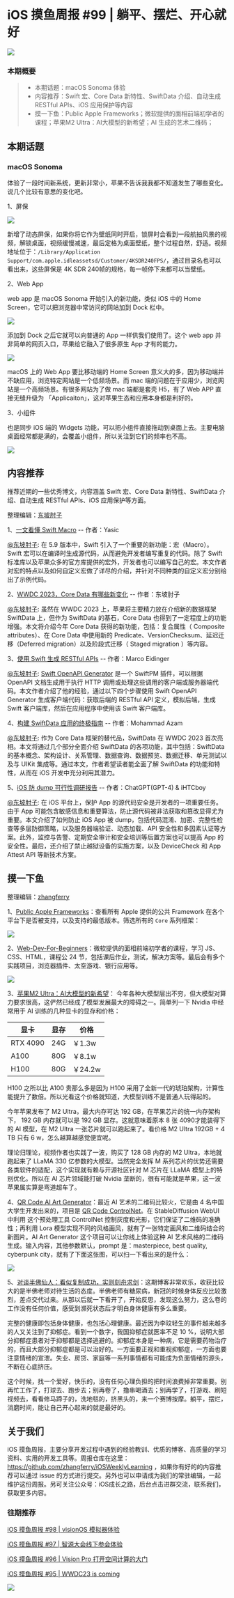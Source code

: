 # iOS 摸鱼周报 #99 | 躺平、摆烂、开心就好

![](https://cdn.zhangferry.com/Images/moyu_weekly_cover.jpeg)

### 本期概要

> * 本期话题：macOS Sonoma 体验
> * 内容推荐：Swift 宏、Core Data 新特性、SwiftData 介绍、自动生成 RESTful APIs、iOS 应用保护等内容
> * 摸一下鱼：Public Apple Frameworks；微软提供的面相前端初学者的课程；苹果M2 Ultra：AI大模型的新希望；AI 生成的艺术二维码；

## 本期话题

### macOS Sonoma 

体验了一段时间新系统，更新非常小，苹果不告诉我我都不知道发生了哪些变化。说几个比较有意思的变化吧。

1、屏保

![](https://cdn.zhangferry.com/Images/202307042343315.png)

新增了动态屏保，如果你将它作为壁纸同时开启，锁屏时会看到一段航拍风景的视频，解锁桌面，视频缓慢减速，最后定格为桌面壁纸，整个过程自然，舒适。视频地址位于：`/Library/Application Support/com.apple.idleassetsd/Customer/4KSDR240FPS/`，通过目录名也可以看出来，这些屏保是 4K SDR  240帧的规格，每一帧停下来都可以当壁纸。

2、Web App

web app 是 macOS Sonoma 开始引入的新功能，类似 iOS 中的 Home Screen，它可以把浏览器中常访问的网站加到 Dock 栏中。

![](https://cdn.zhangferry.com/Images/202307042317428.png)

添加到 Dock 之后它就可以向普通的 App 一样供我们使用了。这个 web app 并非简单的网页入口，苹果给它融入了很多原生 App 才有的能力。

![](https://cdn.zhangferry.com/Images/202307042324626.png)

macOS 上的 Web App 要比移动端的 Home Screen 意义大的多，因为移动端并不缺应用，浏览特定网站是一个低频场景。而 mac 端的问题在于应用少，浏览网站是一个高频场景。有很多网站为了做 mac 端都是套壳 H5，有了 Web APP 直接无缝升级为 「Applicaiton」，这对苹果生态和应用本身都是利好的。

3、小组件

也是同步 iOS 端的 Widgets 功能，可以把小组件直接拖动到桌面上去。主要电脑桌面经常都是满的，会覆盖小组件，所以关注到它们的频率也不高。

![](https://cdn.zhangferry.com/Images/202307060855894.png)

## 内容推荐

推荐近期的一些优秀博文，内容涵盖 Swift 宏、Core Data 新特性、SwiftData 介绍、自动生成 RESTful APIs、iOS 应用保护等方面。

整理编辑：[东坡肘子](https://www.fatbobman.com/)

1、[一文看懂 Swift Macro](https://juejin.cn/post/7249888320166903867 "一文看懂 Swift Macro") -- 作者：Yasic

[@东坡肘子](https://www.fatbobman.com/): 在 5.9 版本中，Swift 引入了一个重要的新功能：宏（Macro）。Swift 宏可以在编译时生成源代码，从而避免开发者编写重复的代码。除了 Swift 标准库以及苹果众多的官方库提供的宏外，开发者也可以编写自己的宏。本文作者对宏的特点以及如何自定义宏做了详尽的介绍，并针对不同种类的自定义宏分别给出了示例代码。

2、[WWDC 2023，Core Data 有哪些新变化](https://www.fatbobman.com/posts/what's-new-in-core-data-in-wwdc23/ "WWDC 2023，Core Data 有哪些新变化") -- 作者：东坡肘子

[@东坡肘子](https://www.fatbobman.com/): 虽然在 WWDC 2023 上，苹果将主要精力放在介绍新的数据框架 SwiftData 上，但作为 SwiftData 的基石，Core Data 也得到了一定程度上的功能增强。本文将介绍今年 Core Data 获得的新功能，包括：复合属性（ Composite attributes）、在 Core Data 中使用新的 Predicate、VersionChecksum、延迟迁移（Deferred migration）以及阶段式迁移（ Staged migration ）等内容。

3、[使用 Swift 生成 RESTful APIs](https://blog.eidinger.info/generate-restful-apis-with-swift-in-2023 "使用 Swift 生成 RESTful APIs") -- 作者：Marco Eidinger

[@东坡肘子](https://www.fatbobman.com/): [Swift OpenAPI Generator](https://github.com/apple/swift-openapi-generator) 是一个 SwiftPM 插件，可以根据 OpenAPI 文档生成用于执行 HTTP 调用或处理这些调用的客户端或服务器端代码。本文作者介绍了他的经验，通过以下四个步骤使用 Swift OpenAPI Generator 生成客户端代码：获取后端的 RESTful API 定义，模拟后端，生成 Swift 客户端库，然后在应用程序中使用该 Swift 客户端库。

4、[构建 SwiftData 应用的终极指南](https://azamsharp.com/2023/07/04/the-ultimate-swift-data-guide.html "构建 SwiftData 应用的终极指南") -- 作者：Mohammad Azam

[@东坡肘子](https://www.fatbobman.com/): 作为 Core Data 框架的替代品，SwiftData 在 WWDC 2023 首次亮相。本文将通过几个部分全面介绍 SwiftData 的各项功能，其中包括：SwiftData 的基本概念、架构设计、关系管理、数据查询、数据预览、数据迁移、单元测试以及与 UIKit 集成等。通过本文，作者希望读者能全面了解 SwiftData 的功能和特性，从而在 iOS 开发中充分利用其潜力。

5、[iOS 防 dump 可行性调研报告](https://juejin.cn/post/7251501966592917563 "iOS 防 dump 可行性调研报告") -- 作者：ChatGPT(GPT-4) & iHTCboy

[@东坡肘子](https://www.fatbobman.com/): 在 iOS 平台上，保护 App 的源代码安全是开发者的一项重要任务。由于 App 可能包含敏感信息和重要算法，防止源代码被非法获取和篡改显得尤为重要。本文介绍了如何防止 iOS App 被 dump，包括代码混淆、加密、完整性检查等多层防御策略，以及服务器端验证、动态加载、API 安全性和多因素认证等方案。此外，监控与告警、定期安全审计和安全培训等后置方案也可以提高 App 的安全性。最后，还介绍了禁止越狱设备的实施方案，以及 DeviceCheck 和 App Attest API 等新技术方案。


## 摸一下鱼

整理编辑：[zhangferry](https://zhangferry.com)

1、[Public Apple Frameworks](https://marcoeidinger.github.io/appleframeworks/ "Public Apple Frameworks")：查看所有 Apple 提供的公共 Framework 在各个平台下是否被支持，以及支持的最低版本。筛选所有的 `Core` 系列框架：

![](https://cdn.zhangferry.com/Images/202307060905262.png) 

2、[Web-Dev-For-Beginners](https://microsoft.github.io/Web-Dev-For-Beginners/#/ "Web-Dev-For-Beginners")：微软提供的面相前端初学者的课程，学习 JS、CSS、HTML，课程公 24 节，包括课后作业，测试，解决方案等。最后会有多个实践项目，浏览器插件、太空游戏、银行应用等。

![](https://cdn.zhangferry.com/Images/202307062322477.png)

3、[苹果M2 Ultra：AI大模型的新希望](https://www.bilibili.com/video/BV1fh4y1M7DX/ "苹果M2 Ultra：AI大模型的新希望")： 今年各种大模型层出不穷，但大模型对算力要求很高，这俨然已经成了模型发展最大的障碍之一。简单列一下 Nvidia 中经常用于 AI 训练的几种显卡的显存和价格：

| 显卡     | 显存 | 价格    |
| -------- | ---- | ------- |
| RTX 4090 | 24G  | ￥1.3w  |
| A100     | 80G  | ￥8.1w  |
| H100     | 80G  | ￥24.2w |

H100 之所以比 A100 贵那么多是因为 H100 采用了全新一代的琥珀架构，计算性能提升了数倍。所以光看这个价格就知道，大模型训练不是普通人玩得起的。

今年苹果发布了 M2 Ultra，最大内存可达 192 GB，在苹果芯片的统一内存架构下， 192 GB 内存就可以是 192 GB 显存。这就意味着原本 8 张 4090才能装得下的 AI 模型，在 M2 Ultra 一张芯片就可以跑起来了。看价格 M2 Ultra 192GB + 4 TB 只有 6 w，怎么越算越感觉便宜呢。

理论归理论，视频作者也实践了一波，购买了 128 GB 内存的 M2 Ultra，本地就跑起来了 LLaMA 330 亿参数的大模型。当然完全发挥 M 系列芯片的优势还需要各类软件的适配，这个实现就有赖与开源社区针对 M 芯片在 LLaMA 模型上的特别优化。所以在 AI 芯片领域能打破 Nvidia 垄断的，很有可能就是苹果，这一波苹果属实算是弯道超车了。

4、[QR Code AI Art Generator](https://huggingface.co/spaces/huggingface-projects/QR-code-AI-art-generator "QR Code AI Art Generator")：最近 AI 艺术的二维码比较火，它是由 4 名中国大学生开发出来的，项目是 [QR Code ControlNet](https://huggingface.co/ioclab/ioc-controlnet/tree/main/models "QR Code ControlNet")。在 StableDiffusion WebUI 中利用 这个预处理工具 ControlNet 控制灰度和光影，它们保证了二维码的准确性；再利用 Lora 模型实现不同的风格画风，就有了一张特定画风和二维码结合的新图片。AI Art Generator 这个项目可以让你线上体验这种 AI 艺术风格的二维码生成。输入内容，其他参数默认，prompt 是：masterpiece, best quality, cyberpunk city，就有了下面这张图，可以扫一下看出来的是什么：

![](https://cdn.zhangferry.com/Images/202307062236345.png)

5、[对谈半佛仙人：看似复制成功，实则刻舟求剑](https://www.xiaoyuzhoufm.com/episode/649c0aa1f5604aa55e1491c4 "对谈半佛仙人：看似复制成功，实则刻舟求剑")：这期博客非常欢乐，收获比较大的是半佛老师对待生活的态度。半佛老师有糖尿病，新冠的时候身体反应比较激烈，差点交代过来。从那以后就一下看开了，开始反思，发现这么努力，这么卷的工作没有任何价值，感受到濒死状态后才明白身体健康有多么重要。

完整的健康即包括身体健康，也包括心理健康。最近因为李玟轻生的事件越来越多的人又关注到了抑郁症。看到一个数字，我国抑郁症就医率不足 10 %，说明大部分抑郁症患者对于抑郁都是选择逃避的。抑郁症本身是一种病，它是需要药物治疗的，而且大部分抑郁症都是可以治好的。一方面要正视和重视抑郁症，一方面也要注意情绪的宣泄。失业、房贷、家庭等一系列事情都有可能成为负面情绪的源头，不断在心底挤压。

这个时候，找一个爱好，快乐的，没有任何心理负担的把时间浪费掉非常重要。别再忙工作了，打球去、跑步去；别再卷了，撸串喝酒去；别再学了，打游戏、刷短视频去，看看修马蹄子的，洗地毯的，挤黑头的，来一个赛博按摩。躺平，摆烂，消磨时间，能让自己开心起来的就是最好的。

## 关于我们

iOS 摸鱼周报，主要分享开发过程中遇到的经验教训、优质的博客、高质量的学习资料、实用的开发工具等。周报仓库在这里：https://github.com/zhangferry/iOSWeeklyLearning ，如果你有好的的内容推荐可以通过 issue 的方式进行提交。另外也可以申请成为我们的常驻编辑，一起维护这份周报。另可关注公众号：iOS成长之路，后台点击进群交流，联系我们，获取更多内容。

### 往期推荐

[iOS 摸鱼周报 #98 | visionOS 模拟器体验](https://mp.weixin.qq.com/s/PNEYW71BfkQ2Y3n7uRdxsQ)

[iOS 摸鱼周报 #97 | 智源大会线下参会体验](https://mp.weixin.qq.com/s/6HRxZXAJcTZKGZiNX2eBYQ)

[iOS 摸鱼周报 #96 | Vision Pro 打开空间计算的大门](https://mp.weixin.qq.com/s/BM3SucfO9yhQChIPbnuwrA)

[iOS 摸鱼周报 #95 | WWDC23 is coming](https://mp.weixin.qq.com/s/hi8Dy2H_iBFWeO0V_tQ5xw)

![](https://cdn.zhangferry.com/Images/WechatIMG384.jpeg)
